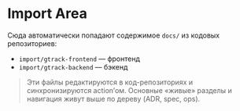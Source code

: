 # Import Area

Сюда автоматически попадают содержимое `docs/` из кодовых репозиториев:
- `import/gtrack-frontend` — фронтенд
- `import/gtrack-backend` — бэкенд

> Эти файлы редактируются в код-репозиториях и синхронизируются action’ом.
> Основные «живые» разделы и навигация живут выше по дереву (ADR, spec, ops).
